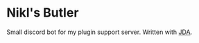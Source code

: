 # Nikl's Butler

Small discord bot for my plugin support server. Written with [JDA](https://github.com/DV8FromTheWorld/JDA).